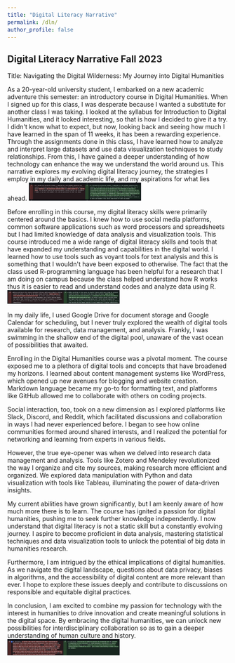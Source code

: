 ```yaml
---
title: "Digital Literacy Narrative"
permalink: /dln/
author_profile: false
---
```


## Digital Literacy Narrative Fall 2023

Title: Navigating the Digital Wilderness: My Journey into Digital Humanities

 As a 20-year-old university student, I embarked on a new academic adventure this semester: an introductory course in Digital Humanities. When I signed up for this class, I was desperate because I wanted a substitute for another class I was taking. I looked at the syllabus for Introduction to Digital Humanities, and it looked interesting, so that is how I decided to give it a try. I didn't know what to expect, but now, looking back and seeing how much I have learned in the span of 11 weeks, it has been a rewarding experience. Through the assignments done in this class, I have learned how to analyze and interpret large datasets and use data visualization techniques to study relationships. From this, I have gained a deeper understanding of how technology can enhance the way we understand the world around us. This narrative explores my evolving digital literacy journey, the strategies I employ in my daily and academic life, and my aspirations for what lies ahead.
 <img src="/assets/images/Part_1.png" style="zoom:25%;" />

 Before enrolling in this course, my digital literacy skills were primarily centered around the basics. I knew how to use social media platforms, common software applications such as word processors and spreadsheets but I had limited knowledge of data analysis and visualization tools. This course introduced me a wide range of digital literacy skills and tools that have expanded my understanding and capabilities in the digital world. I learned how to use tools such as voyant tools for text analysis and this is something that I wouldn't have been exposed to otherwise. The fact that the class used R-programming language has been helpful for a research that I am doing on campus because the class helped understand how R works thus it is easier to read and understand codes and analyze data using R. 
<img src="/assets/images/Part_2.png" style="zoom:25%;" />

In my daily life, I used Google Drive for document storage and Google Calendar for scheduling, but I never truly explored the wealth of digital tools available for research, data management, and analysis. Frankly, I was swimming in the shallow end of the digital pool, unaware of the vast ocean of possibilities that awaited.

Enrolling in the Digital Humanities course was a pivotal moment. The course exposed me to a plethora of digital tools and concepts that have broadened my horizons. I learned about content management systems like WordPress, which opened up new avenues for blogging and website creation. Markdown language became my go-to for formatting text, and platforms like GitHub allowed me to collaborate with others on coding projects.

Social interaction, too, took on a new dimension as I explored platforms like Slack, Discord, and Reddit, which facilitated discussions and collaboration in ways I had never experienced before. I began to see how online communities formed around shared interests, and I realized the potential for networking and learning from experts in various fields.

However, the true eye-opener was when we delved into research data management and analysis. Tools like Zotero and Mendeley revolutionized the way I organize and cite my sources, making research more efficient and organized. We explored data manipulation with Python and data visualization with tools like Tableau, illuminating the power of data-driven insights.

My current abilities have grown significantly, but I am keenly aware of how much more there is to learn. The course has ignited a passion for digital humanities, pushing me to seek further knowledge independently. I now understand that digital literacy is not a static skill but a constantly evolving journey. I aspire to become proficient in data analysis, mastering statistical techniques and data visualization tools to unlock the potential of big data in humanities research.

Furthermore, I am intrigued by the ethical implications of digital humanities. As we navigate the digital landscape, questions about data privacy, biases in algorithms, and the accessibility of digital content are more relevant than ever. I hope to explore these issues deeply and contribute to discussions on responsible and equitable digital practices.

In conclusion, I am excited to combine my passion for technology with the interest in humanities to drive innovation and create meaningful solutions in the digital space. By embracing the digital humanities, we can unlock new possibilities for interdisciplinary collaboration so as to gain a deeper understanding of human culture and history. 
<img src="/assets/images/Part_5.png" style="zoom:25%;" />